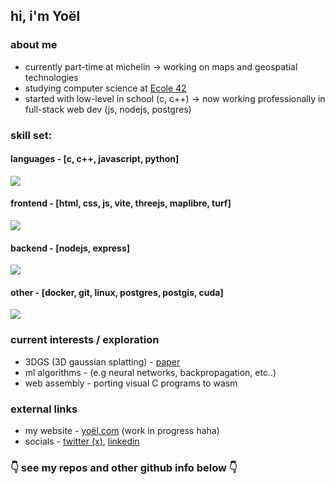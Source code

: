 ## hi, i'm Yoël


### about me
- currently part-time at michelin -> working on maps and geospatial technologies
- studying computer science at [Ecole 42](https://42.fr)
- started with low-level in school (c, c++) -> now working professionally in full-stack web dev (js, nodejs, postgres)

### skill set:

#### languages - [c, c++, javascript, python]
<div><img src="https://skillicons.dev/icons?i=c,cpp,js,python"&perline=4/></div>

#### frontend - [html, css, js, vite, threejs, maplibre, turf]
<div><img src="https://skillicons.dev/icons?i=html,css,js,vite,threejs,maplibre,turf"&perline=4/></div>

#### backend - [nodejs, express]
<div><img src="https://skillicons.dev/icons?i=nodejs,express"&perline=4/></div>

#### other - [docker, git, linux, postgres, postgis, cuda]
<div><img src="https://skillicons.dev/icons?i=docker,git,linux,postgres,postgis,cuda"&perline=4/></div>

### current interests / exploration
- 3DGS (3D gaussian splatting) - [paper](https://repo-sam.inria.fr/fungraph/3d-gaussian-splatting/)
- ml algorithms - (e.g neural networks, backpropagation, etc..)
- web assembly - porting visual C programs to wasm

### external links
- my website - [yoël.com](https://yoël.com) (work in progress haha)
- socials - [twitter (x)](https://x.com/YoelRidgway), [linkedin](https://www.linkedin.com/in/yoelr/)

### 👇 see my repos and other github info below 👇




